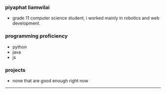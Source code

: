 ### piyaphat liamwilai
- grade 11 computer science student, i worked mainly in robotics and web development.
### programming proficiency
- python
- java
- js
### projects
- none that are good enough right now
---
